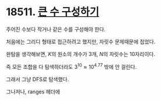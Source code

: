 # 18511. [큰 수 구성하기](./18511.cpp)

주어진 수보다 작거나 같은 수를 구성해야 한다.

처음에는 그리디 형태로 접근하려고 했지만, 자릿수 문제때문에 접었다.

완탐을 생각해보면, $K$의 원소의 개수가 $3$개, $N$의 자릿수는 $10$자리이다.

즉 모든 조합을 다 탐색하더라도 $3^{10}\approx10^{4.77}$ 밖에 안 걸린다.

그래서 그냥 DFS로 탐색했다.

그나저나, ranges 헤더에 
